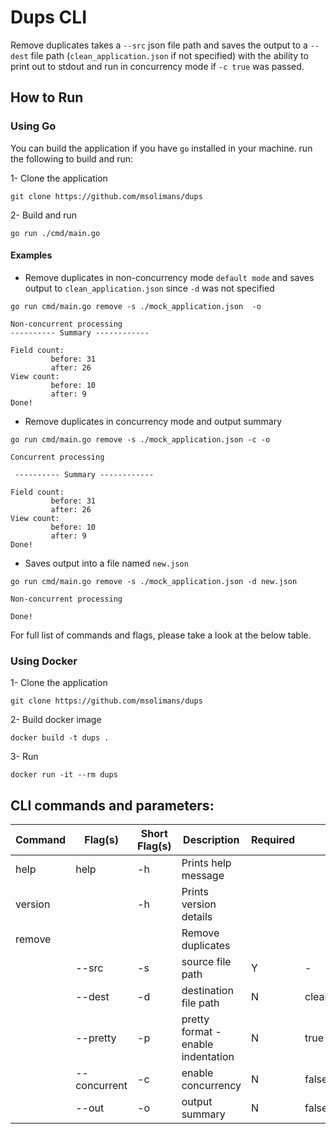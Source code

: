 # Dups CLI

Remove duplicates takes a `--src` json file path and saves the output to a `--dest` file path (`clean_application.json` if not specified) with the ability to print out to stdout and run in concurrency mode if `-c true` was passed.

## How to Run

### Using Go
You can build the application if you have `go` installed in your machine. run the following to build and run:

1- Clone the application

```
git clone https://github.com/msolimans/dups
```

2- Build and run
```
go run ./cmd/main.go 
```

#### Examples

- Remove duplicates in non-concurrency mode `default mode` and saves output to `clean_application.json` since `-d` was not specified
```
go run cmd/main.go remove -s ./mock_application.json  -o     

Non-concurrent processing
---------- Summary ------------

Field count: 
         before: 31 
         after: 26
View count: 
         before: 10 
         after: 9
Done!
```

- Remove duplicates in concurrency mode and output summary
```
go run cmd/main.go remove -s ./mock_application.json -c -o 

Concurrent processing

 ---------- Summary ------------

Field count: 
         before: 31 
         after: 26
View count: 
         before: 10 
         after: 9
Done!
```

- Saves output into a file named `new.json`
```
go run cmd/main.go remove -s ./mock_application.json -d new.json 

Non-concurrent processing

Done!
```

For full list of commands and flags, please take a look at the below table.

### Using Docker

1- Clone the application

```
git clone https://github.com/msolimans/dups
```

2- Build docker image

```
docker build -t dups .
```

3- Run

```
docker run -it --rm dups 
```

## CLI commands and parameters:

| Command  |  Flag(s)  | Short Flag(s) |  Description             |           Required      |  Default
|----------|-----------|---------------|------------|-------------|-----|
| help     |  help     |    -h         | Prints help message               |  |
| version  |           |    -h         | Prints version details               |  |
| remove  |           |               | Remove duplicates               |  |
|          |  --src  |    -s         | source file path  | Y |  - |
|          |  --dest    |    -d         | destination file path | N |  clean_application.json |
|          |  --pretty   |    -p         | pretty format - enable indentation |  N  | true |
|          |  --concurrent   |    -c         | enable concurrency  |  N | false |
|          |  --out   |    -o         | output summary |  N | false |
